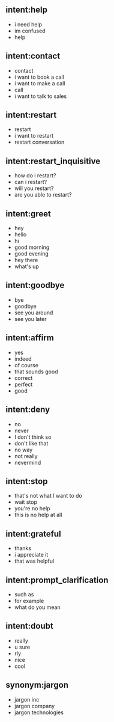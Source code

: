 ## intent:help
- i need help
- im confused
- help

## intent:contact
- contact
- i want to book a call
- i want to make a call
- call
- i want to talk to sales

## intent:restart
- restart
- i want to restart
- restart conversation

## intent:restart_inquisitive
- how do i restart?
- can i restart?
- will you restart?
- are you able to restart?

## intent:greet
- hey
- hello
- hi
- good morning
- good evening
- hey there
- what's up

## intent:goodbye
- bye
- goodbye
- see you around
- see you later

## intent:affirm
- yes
- indeed
- of course
- that sounds good
- correct
- perfect
- good

## intent:deny
- no
- never
- I don't think so
- don't like that
- no way
- not really
- nevermind

## intent:stop
- that's not what I want to do
- wait stop
- you're no help
- this is no help at all

## intent:grateful
- thanks
- i appreciate it
- that was helpful

## intent:prompt_clarification
- such as
- for example
- what do you mean

## intent:doubt
- really
- u sure
- rly
- nice
- cool

## synonym:jargon
- jargon inc
- jargon company
- jargon technologies




